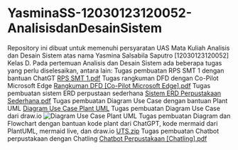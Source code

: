 # YasminaSS-12030123120052-AnalisisdanDesainSistem
Repository ini dibuat untuk memenuhi persyaratan UAS Mata Kuliah Analisis dan Desain Sistem atas nama Yasmina Salsabila Saputro [12030123120052] Kelas D.
Pada pertemuan Analisis dan Desain Sistem ada beberapa tugas yang perlu diselesaikan, antara lain:
Tugas pembuatan RPS SMT 1 dengan bantuan ChatGT [RPS SMT 1.pdf](https://github.com/user-attachments/files/18033218/RPS.SMT.1.pdf)
Tugas rangkuman DFD dengan Co-Pilot Microsoft Edge [Rangkuman DFD [Co-Pilot Microsoft Edge].pdf](https://github.com/user-attachments/files/18033244/Rangkuman.DFD.Co-Pilot.Microsoft.Edge.pdf)
Tugas pembuatan sistem ERD perpustaan sederhana [Sistem ERD Perpustakaan Sederhana.pdf](https://github.com/user-attachments/files/18033306/Sistem.ERD.Perpustakaan.Sederhana.pdf)
Tugas pembuatan Diagram Use Case dengan bantuan Plant UML [Diagram Use Case Plant UML](https://github.com/user-attachments/assets/689fef29-edd8-4bec-ae13-e9229926902a)
Tugas pembuatan Diagram Use Case dari draw.io ![Diagram Use Case Plant UML](https://github.com/user-attachments/assets/662373de-c52b-4a3b-8f2b-873cf1855050)
Tugas pembuatan Diagram dan Flowchart dengan bantuan kode plant dari ChatGPT, kode mermaid dari PlantUML, mermaid live, dan draw.io [UTS.zip](https://github.com/user-attachments/files/18033421/UTS.zip)
Tugas pembuatan Chatbot perpustakaan dengan Chatling [Chatbot Perpustakaan [Chatling].pdf](https://github.com/user-attachments/files/18033427/Chatbot.Perpustakaan.Chatling.pdf)
